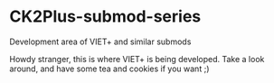 # CK2Plus-submod-series
Development area of VIET+ and similar submods

Howdy stranger,
this is where VIET+ is being developed. Take a look around, and have some tea and cookies if you want ;)

